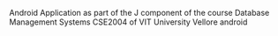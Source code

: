 Android Application as part of the J component of the course Database Management Systems CSE2004 of VIT University Vellore
android
